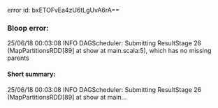 error id: bxETOFvEa4zU6tLgUvA6rA==
### Bloop error:

25/06/18 00:03:08 INFO DAGScheduler: Submitting ResultStage 26 (MapPartitionsRDD[89] at show at main.scala:5), which has no missing parents
#### Short summary: 

25/06/18 00:03:08 INFO DAGScheduler: Submitting ResultStage 26 (MapPartitionsRDD[89] at show at main...